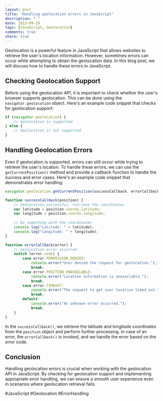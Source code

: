 ```yaml
---
layout: post
title: "Handling geolocation errors in JavaScript"
description: " "
date: 2023-09-29
tags: [JavaScript, Geolocation]
comments: true
share: true
---
```


Geolocation is a powerful feature in JavaScript that allows websites to retrieve the user's location information. However, sometimes errors can occur while attempting to obtain the geolocation data. In this blog post, we will discuss how to handle these errors in JavaScript.

## Checking Geolocation Support

Before using the geolocation API, it is important to check whether the user's browser supports geolocation. This can be done using the `navigator.geolocation` object. Here's an example code snippet that checks for geolocation support:

```javascript
if (navigator.geolocation) {
    // Geolocation is supported
} else {
    // Geolocation is not supported
}
```

## Handling Geolocation Errors

Even if geolocation is supported, errors can still occur while trying to retrieve the user's location. To handle these errors, we can use the `getCurrentPosition()` method and provide a callback function to handle the success and error cases. Here's an example code snippet that demonstrates error handling:

```javascript
navigator.geolocation.getCurrentPosition(successCallback, errorCallback);

function successCallback(position) {
    // Geolocation successful, retrieve the coordinates
    var latitude = position.coords.latitude;
    var longitude = position.coords.longitude;
    
    // Do something with the coordinates
    console.log("Latitude: " + latitude);
    console.log("Longitude: " + longitude);
}

function errorCallback(error) {
    // Geolocation error occurred
    switch (error.code) {
        case error.PERMISSION_DENIED:
            console.error("User denied the request for geolocation.");
            break;
        case error.POSITION_UNAVAILABLE:
            console.error("Location information is unavailable.");
            break;
        case error.TIMEOUT:
            console.error("The request to get user location timed out.");
            break;
        default:
            console.error("An unknown error occurred.");
            break;
    }
}
```

In the `successCallback()`, we retrieve the latitude and longitude coordinates from the `position` object and perform further processing. In case of an error, the `errorCallback()` is invoked, and we handle the error based on the error code.

## Conclusion

Handling geolocation errors is crucial when working with the geolocation API in JavaScript. By checking for geolocation support and implementing appropriate error handling, we can ensure a smooth user experience even in scenarios where geolocation retrieval fails.

#JavaScript #Geolocation #ErrorHandling